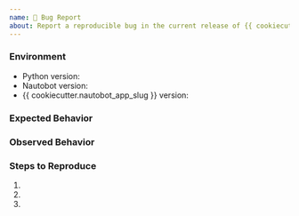 ```yaml
---
name: 🐛 Bug Report
about: Report a reproducible bug in the current release of {{ cookiecutter.nautobot_app_slug }}
---
```


### Environment
* Python version:  <!-- Example: 3.7.7 -->
* Nautobot version:  <!-- Example: {{ cookiecutter.min_nautobot_version }} -->
* {{ cookiecutter.nautobot_app_slug }} version:  <!-- Example: {{ cookiecutter.version }} -->

<!-- What did you expect to happen? -->
### Expected Behavior


<!-- What happened instead? -->
### Observed Behavior

<!--
    Describe in detail the exact steps that someone else can take to reproduce
    this bug using the current release.
-->
### Steps to Reproduce
1.
2.
3.
